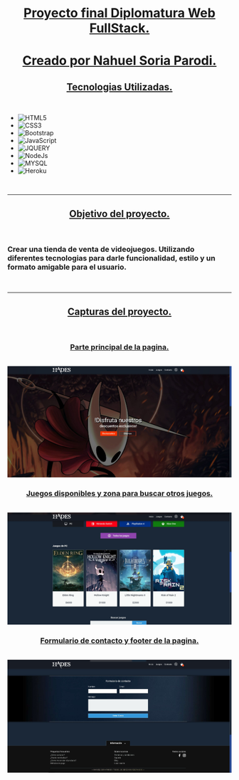 <h1 align="center"> <u> Proyecto final Diplomatura Web FullStack. </u> </h1>

<h1 align="center"> <u> Creado por Nahuel Soria Parodi. </u> </h1>

<h2 align="center"> <u> Tecnologias Utilizadas. </u> </h2>

<br>

- ![HTML5](https://img.shields.io/badge/html5-%23E34F26.svg?style=for-the-badge&logo=html5&logoColor=white)
- ![CSS3](https://img.shields.io/badge/css3-%231572B6.svg?style=for-the-badge&logo=css3&logoColor=white)
- ![Bootstrap](https://img.shields.io/badge/bootstrap-%23563D7C.svg?style=for-the-badge&logo=bootstrap&logoColor=white)
- ![JavaScript](https://img.shields.io/badge/javascript-%23323330.svg?style=for-the-badge&logo=javascript&logoColor=%23F7DF1E)
- ![JQUERY](https://img.shields.io/badge/jQuery-0769AD?style=for-the-badge&logo=jquery&logoColor=white)
- ![NodeJs](https://img.shields.io/badge/Node.js-339933?style=for-the-badge&logo=nodedotjs&logoColor=white)
- ![MYSQL](https://img.shields.io/badge/MySQL-005C84?style=for-the-badge&logo=mysql&logoColor=white)
- ![Heroku](https://img.shields.io/badge/heroku-%23430098.svg?style=for-the-badge&logo=heroku&logoColor=white)

<br>

<hr>

<h2 align="center"> <u> Objetivo del proyecto. </u> </h2>

<br>

<h3> <strong> Crear una tienda de venta de videojuegos. Utilizando diferentes tecnologias para darle funcionalidad, estilo y un formato amigable para el usuario. </strong> </h3>

<br>

<hr>

<h2 align="center"> <u> Capturas del proyecto. </u> </h2>

<br>

<h3 align="center"> <u> Parte principal de la pagina. </u> </h3>

<br>

<img src="./img/screenshots/screen-1.jpg" alt="Foto 1">

<br>

<h3 align="center"> <u> Juegos disponibles y zona para buscar otros juegos. </u> </h3>

<br>

<img src="./img/screenshots/screen-2.jpg" alt="Foto 2">

<br>

<h3 align="center"> <u> Formulario de contacto y footer de la pagina. </u> </h3>

<br>

<img src="./img/screenshots/screen-3.jpg" alt="Foto 3">
